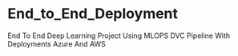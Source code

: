 # End_to_End_Deployment
End To End Deep Learning Project Using MLOPS DVC Pipeline With Deployments Azure And AWS
